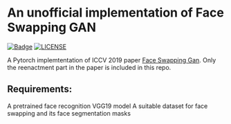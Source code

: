 # An unofficial implementation of Face Swapping GAN

[![Badge](https://img.shields.io/badge/link-996.icu-%23FF4D5B.svg?style=flat-square)](https://996.icu/#/en_US)
[![LICENSE](https://img.shields.io/badge/license-Anti%20996-blue.svg?style=flat-square)](https://github.com/996icu/996.ICU/blob/master/LICENSE)

A Pytorch implemtentation of ICCV 2019 paper [Face Swapping Gan](https://arxiv.org/abs/1908.05932). Only the reenactment part in the paper is included in this repo.

## Requirements:
A pretrained face recognition VGG19 model
A suitable dataset for face swapping and its face segmentation masks
